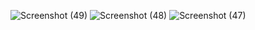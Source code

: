 
![Screenshot (49)](https://github.com/Chetan0914/todo-app-main/assets/123154331/e7459818-a5c8-460b-9fb1-27ae31158619)
![Screenshot (48)](https://github.com/Chetan0914/todo-app-main/assets/123154331/6613e0e5-770d-43be-93b3-61e53e738f83)
![Screenshot (47)](https://github.com/Chetan0914/todo-app-main/assets/123154331/1f862ca8-af0c-4334-a086-ac6a765c1040)
